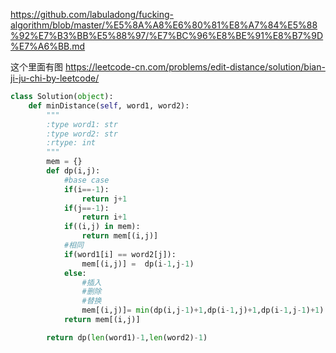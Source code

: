 https://github.com/labuladong/fucking-algorithm/blob/master/%E5%8A%A8%E6%80%81%E8%A7%84%E5%88%92%E7%B3%BB%E5%88%97/%E7%BC%96%E8%BE%91%E8%B7%9D%E7%A6%BB.md

这个里面有图
https://leetcode-cn.com/problems/edit-distance/solution/bian-ji-ju-chi-by-leetcode/

```python
class Solution(object):
    def minDistance(self, word1, word2):
        """
        :type word1: str
        :type word2: str
        :rtype: int
        """
        mem = {} 
        def dp(i,j):
            #base case 
            if(i==-1):
                return j+1
            if(j==-1):
                return i+1
            if((i,j) in mem):
                return mem[(i,j)]
            #相同
            if(word1[i] == word2[j]):
                mem[(i,j)] =  dp(i-1,j-1) 
            else:
                #插入
                #删除
                #替换
                mem[(i,j)]= min(dp(i,j-1)+1,dp(i-1,j)+1,dp(i-1,j-1)+1)
            return mem[(i,j)]

        return dp(len(word1)-1,len(word2)-1)
```